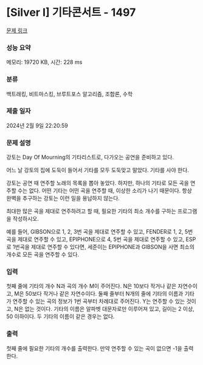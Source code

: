 # [Silver I] 기타콘서트 - 1497 

[문제 링크](https://www.acmicpc.net/problem/1497) 

### 성능 요약

메모리: 19720 KB, 시간: 228 ms

### 분류

백트래킹, 비트마스킹, 브루트포스 알고리즘, 조합론, 수학

### 제출 일자

2024년 2월 9일 22:20:59

### 문제 설명

<p>강토는 Day Of Mourning의 기타리스트로, 다가오는 공연을 준비하고 있다.</p>

<p>어느 날 강토의 집에 도둑이 들어서 기타를 모두 도둑맞고 말았다. 기타를 사야 한다.</p>

<p>강토는 공연 때 연주할 노래의 목록을 뽑아 놓았다. 하지만, 하나의 기타로 모든 곡을 연주할 수는 없다. 어떤 기타는 어떤 곡을 연주할 때, 이상한 소리가 나기 때문이다. 항상 완벽을 추구하는 강토는 이런 일을 용납하지 않는다.</p>

<p>최대한 많은 곡을 제대로 연주하려고 할 때, 필요한 기타의 최소 개수를 구하는 프로그램을 작성하시오.</p>

<p>예를 들어, GIBSON으로 1, 2, 3번 곡을 제대로 연주할 수 있고, FENDER로 1, 2, 5번 곡을 제대로 연주할 수 있고, EPIPHONE으로 4, 5번 곡을 제대로 연주할 수 있고, ESP로 1번곡을 제대로 연주할 수 있다면, 세준이는 EPIPHONE과 GIBSON을 사면 최소의 개수로 모든 곡을 연주할 수 있다. </p>

### 입력 

 <p>첫째 줄에 기타의 개수 N과 곡의 개수 M이 주어진다. N은 10보다 작거나 같은 자연수이고, M은 50보다 작거나 같은 자연수이다. 둘째 줄부터 N개의 줄에 기타의 이름과 기타가 연주할 수 있는 곡의 정보가 1번 곡부터 차례대로 주어진다. Y는 연주할 수 있는 것이고, N은 없는 것이다. 기타의 이름은 알파벳 대문자로만 이루어져 있고, 길이는 2 이상, 50 이하이다. 두 기타의 이름이 같은 경우는 없다.</p>

### 출력 

 <p>첫째 줄에 필요한 기타의 개수를 출력한다. 만약 연주할 수 있는 곡이 없으면 -1을 출력한다.</p>

